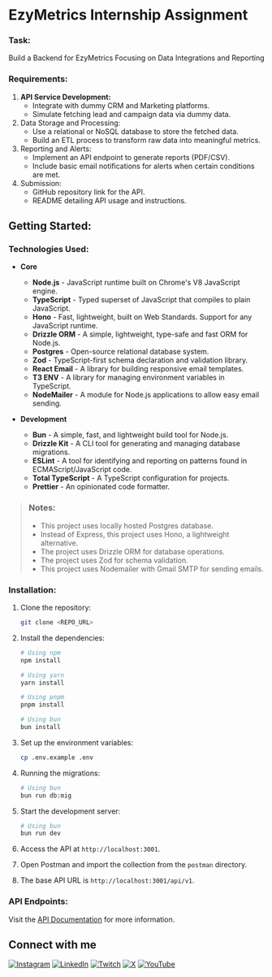 # EzyMetrics Internship Assignment

### **Task:**

Build a Backend for EzyMetrics Focusing on Data Integrations and Reporting

### Requirements:

1. **API Service Development:**
    - Integrate with dummy CRM and Marketing platforms.
    - Simulate fetching lead and campaign data via dummy data.
2. Data Storage and Processing:
    - Use a relational or NoSQL database to store the fetched data.
    - Build an ETL process to transform raw data into meaningful metrics.
3. Reporting and Alerts:
    - Implement an API endpoint to generate reports (PDF/CSV).
    - Include basic email notifications for alerts when certain conditions are met.
4. Submission:
    - GitHub repository link for the API.
    - README detailing API usage and instructions.

## Getting Started:

### Technologies Used:

-   **Core**

    -   **Node.js** - JavaScript runtime built on Chrome's V8 JavaScript engine.
    -   **TypeScript** - Typed superset of JavaScript that compiles to plain JavaScript.
    -   **Hono** - Fast, lightweight, built on Web Standards. Support for any JavaScript runtime.
    -   **Drizzle ORM** - A simple, lightweight, type-safe and fast ORM for Node.js.
    -   **Postgres** - Open-source relational database system.
    -   **Zod** - TypeScript-first schema declaration and validation library.
    -   **React Email** - A library for building responsive email templates.
    -   **T3 ENV** - A library for managing environment variables in TypeScript.
    -   **NodeMailer** - A module for Node.js applications to allow easy email sending.

-   **Development**
    -   **Bun** - A simple, fast, and lightweight build tool for Node.js.
    -   **Drizzle Kit** - A CLI tool for generating and managing database migrations.
    -   **ESLint** - A tool for identifying and reporting on patterns found in ECMAScript/JavaScript code.
    -   **Total TypeScript** - A TypeScript configuration for projects.
    -   **Prettier** - An opinionated code formatter.

> ### Notes:
>
> -   This project uses locally hosted Postgres database.
> -   Instead of Express, this project uses Hono, a lightweight alternative.
> -   The project uses Drizzle ORM for database operations.
> -   The project uses Zod for schema validation.
> -   This project uses Nodemailer with Gmail SMTP for sending emails.

### Installation:

1. Clone the repository:

    ```bash
    git clone <REPO_URL>
    ```

2. Install the dependencies:

    ```bash
    # Using npm
    npm install

    # Using yarn
    yarn install

    # Using pnpm
    pnpm install

    # Using bun
    bun install
    ```

3. Set up the environment variables:

    ```bash
    cp .env.example .env
    ```

4. Running the migrations:

    ```bash
    # Using bun
    bun run db:mig
    ```

5. Start the development server:

    ```bash
    # Using bun
    bun run dev
    ```

6. Access the API at `http://localhost:3001`.
7. Open Postman and import the collection from the `postman` directory.
8. The base API URL is `http://localhost:3001/api/v1`.

### API Endpoints:

Visit the [API Documentation](/API_DOCS.md) for more information.

## Connect with me

[![Instagram](https://img.shields.io/badge/Instagram-%23E4405F.svg?logo=Instagram&logoColor=white)](https://instagram.com/itsdrvgo)
[![LinkedIn](https://img.shields.io/badge/LinkedIn-%230077B5.svg?logo=linkedin&logoColor=white)](https://linkedin.com/in/itsdrvgo)
[![Twitch](https://img.shields.io/badge/Twitch-%239146FF.svg?logo=Twitch&logoColor=white)](https://twitch.tv/itsdrvgo)
[![X](https://img.shields.io/badge/X-%23000000.svg?logo=X&logoColor=white)](https://x.com/itsdrvgo)
[![YouTube](https://img.shields.io/badge/YouTube-%23FF0000.svg?logo=YouTube&logoColor=white)](https://youtube.com/@itsdrvgodev)
